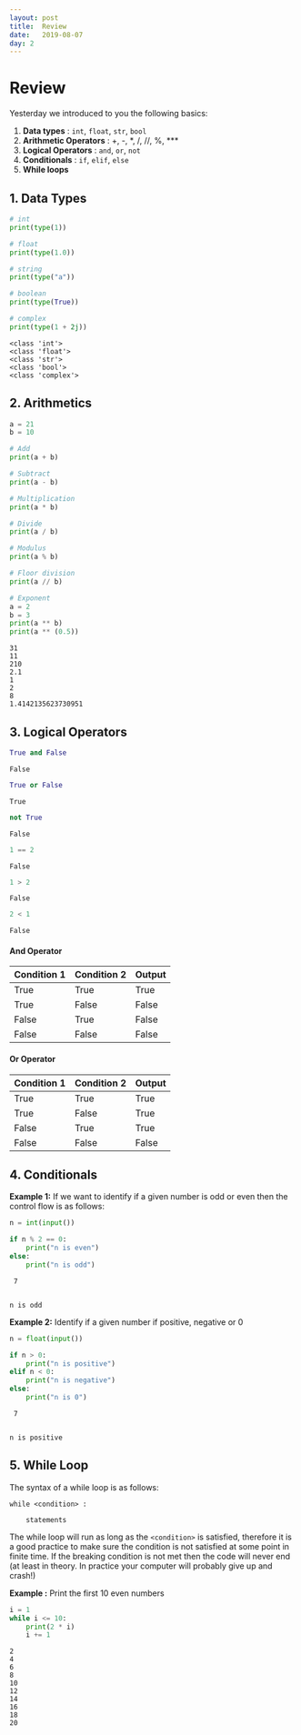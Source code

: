 ```yaml
---
layout: post
title:  Review
date:   2019-08-07
day: 2
---
```



# Review

Yesterday we introduced to you the following basics:

1. **Data types** : `int`, `float`, `str`, `bool`
2. **Arithmetic Operators** : +, -, *, /, //, %, ***
3. **Logical Operators** : `and`, `or`, `not`
3. **Conditionals** : `if`, `elif`, `else`
4. **While loops**

## 1. Data Types


```python
# int
print(type(1))

# float
print(type(1.0))

# string
print(type("a"))

# boolean
print(type(True))

# complex
print(type(1 + 2j))
```

    <class 'int'>
    <class 'float'>
    <class 'str'>
    <class 'bool'>
    <class 'complex'>


## 2. Arithmetics


```python
a = 21
b = 10

# Add
print(a + b)

# Subtract
print(a - b)

# Multiplication
print(a * b)

# Divide
print(a / b)

# Modulus
print(a % b)

# Floor division
print(a // b)

# Exponent
a = 2
b = 3
print(a ** b)
print(a ** (0.5))
```

    31
    11
    210
    2.1
    1
    2
    8
    1.4142135623730951


## 3. Logical Operators


```python
True and False
```




    False




```python
True or False
```




    True




```python
not True
```




    False




```python
1 == 2
```




    False




```python
1 > 2
```




    False




```python
2 < 1
```




    False



#### And Operator

| Condition 1 | Condition 2 | Output |
|-------------|-------------|--------|
| True | True | True |
| True | False | False |
| False | True | False |
| False | False | False |

#### Or Operator

| Condition 1 | Condition 2 | Output |
|-------------|-------------|--------|
| True | True | True |
| True | False | True |
| False | True | True |
| False | False | False |

## 4. Conditionals

**Example 1:** If we want to identify if a given number is odd or even then the control flow is as follows:


```python
n = int(input())

if n % 2 == 0:
    print("n is even")
else:
    print("n is odd")
```

     7


    n is odd


**Example 2:** Identify if a given number if positive, negative or 0


```python
n = float(input())

if n > 0:
    print("n is positive")
elif n < 0:
    print("n is negative")
else:
    print("n is 0")
```

     7


    n is positive


## 5. While Loop

The syntax of a while loop is as follows:
```
while <condition> :

    statements
```

The while loop will run as long as the `<condition>` is satisfied, therefore it is a good practice to make sure the condition is not satisfied at some point in finite time. If the breaking condition is not met then the code will never end (at least in theory. In practice your computer will probably give up and crash!)

**Example :** Print the first 10 even numbers


```python
i = 1
while i <= 10:
    print(2 * i)
    i += 1
```

    2
    4
    6
    8
    10
    12
    14
    16
    18
    20



```python

```
